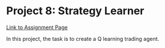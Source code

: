 # Project 8: Strategy Learner

[Link to Assignment Page](http://quantsoftware.gatech.edu/Fall_2019_Project_8:_Strategy_Learner)

In this project, the task is to create a Q learning trading agent.